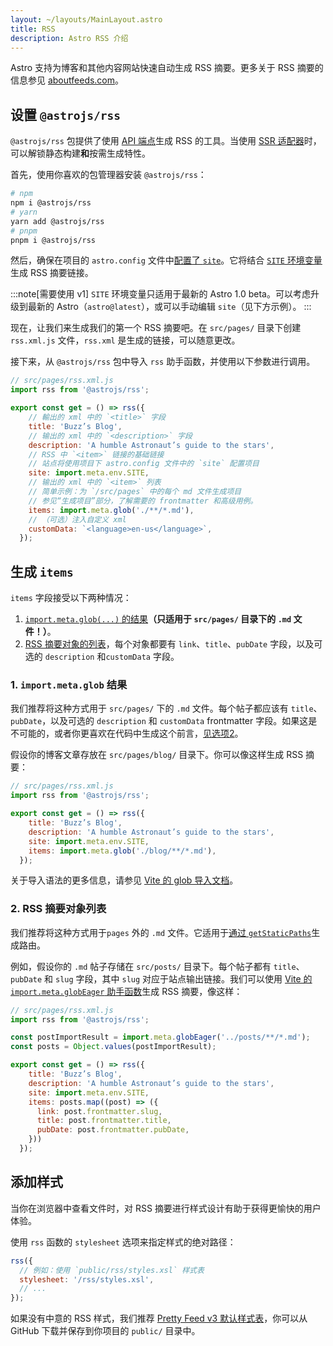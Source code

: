```yaml
---
layout: ~/layouts/MainLayout.astro
title: RSS
description: Astro RSS 介绍
---
```


Astro 支持为博客和其他内容网站快速自动生成 RSS 摘要。更多关于 RSS 摘要的信息参见 [aboutfeeds.com](https://aboutfeeds.com/)。

## 设置 `@astrojs/rss`

`@astrojs/rss` 包提供了使用 [API 端点](/zh-cn/core-concepts/astro-pages/#非-html-页面)生成 RSS 的工具。当使用 [SSR 适配器](/zh-cn/guides/server-side-rendering/#enabling-ssr-in-your-project)时，可以解锁静态构建**和**按需生成特性。

首先，使用你喜欢的包管理器安装 `@astrojs/rss`：

```bash
# npm
npm i @astrojs/rss
# yarn
yarn add @astrojs/rss
# pnpm
pnpm i @astrojs/rss
```

然后，确保在项目的 `astro.config` 文件中[配置了 `site`](/zh-cn/reference/configuration-reference/#site)。它将结合 [`SITE` 环境变量](/zh-cn/guides/environment-variables/#默认环境变量)生成 RSS 摘要链接。

:::note[需要使用 v1]
`SITE` 环境变量只适用于最新的 Astro 1.0 beta。可以考虑升级到最新的 Astro（`astro@latest`），或可以手动编辑 `site`（见下方示例）。
:::

现在，让我们来生成我们的第一个 RSS 摘要吧。在 `src/pages/` 目录下创建 `rss.xml.js` 文件，`rss.xml` 是生成的链接，可以随意更改。

接下来，从 `@astrojs/rss` 包中导入 `rss` 助手函数，并使用以下参数进行调用。

```js
// src/pages/rss.xml.js
import rss from '@astrojs/rss';

export const get = () => rss({
    // 輸出的 xml 中的 `<title>` 字段
    title: 'Buzz’s Blog',
    // 输出的 xml 中的 `<description>` 字段
    description: 'A humble Astronaut’s guide to the stars',
    // RSS 中 `<item>` 链接的基础链接
    // 站点将使用项目下 astro.config 文件中的 `site` 配置项目
    site: import.meta.env.SITE,
    // 输出的 xml 中的 `<item>` 列表
    // 简单示例：为 `/src/pages` 中的每个 md 文件生成项目
    // 参见“生成项目”部分，了解需要的 frontmatter 和高级用例。
    items: import.meta.glob('./**/*.md'),
    // （可选）注入自定义 xml
    customData: `<language>en-us</language>`,
  });
```

## 生成 `items`

`items` 字段接受以下两种情况：
1. [`import.meta.glob(...)` 的结果](#1-importmetaglob-结果)**（只适用于 `src/pages/` 目录下的 `.md` 文件！）**。
2. [RSS 摘要对象的列表](#2-rss-摘要对象列表)，每个对象都要有 `link`、`title`、`pubDate` 字段，以及可选的 `description` 和`customData` 字段。

### 1. `import.meta.glob` 结果

我们推荐将这种方式用于 `src/pages/` 下的 `.md` 文件。每个帖子都应该有 `title`、`pubDate`，以及可选的 `description` 和 `customData` frontmatter 字段。如果这是不可能的，或者你更喜欢在代码中生成这个前言，[见选项2](#2-rss-摘要对象列表)。

假设你的博客文章存放在 `src/pages/blog/` 目录下。你可以像这样生成 RSS 摘要：

```js
// src/pages/rss.xml.js
import rss from '@astrojs/rss';

export const get = () => rss({
    title: 'Buzz’s Blog',
    description: 'A humble Astronaut’s guide to the stars',
    site: import.meta.env.SITE,
    items: import.meta.glob('./blog/**/*.md'),
  });
```

关于导入语法的更多信息，请参见 [Vite 的 glob 导入文档](https://vitejs.dev/guide/features.html#glob-import)。

### 2. RSS 摘要对象列表

我们推荐将这种方式用于`pages` 外的 `.md` 文件。它适用于[通过 `getStaticPaths`](/zh-cn/reference/api-reference/#getstaticpaths)生成路由。

例如，假设你的 `.md` 帖子存储在 `src/posts/` 目录下。每个帖子都有 `title`、`pubDate` 和 `slug` 字段，其中 `slug` 对应于站点输出链接。我们可以使用 [Vite 的 `import.meta.globEager` 助手函数](https://vitejs.dev/guide/features.html#glob-import)生成 RSS 摘要，像这样：

```js
// src/pages/rss.xml.js
import rss from '@astrojs/rss';

const postImportResult = import.meta.globEager('../posts/**/*.md');
const posts = Object.values(postImportResult);

export const get = () => rss({
    title: 'Buzz’s Blog',
    description: 'A humble Astronaut’s guide to the stars',
    site: import.meta.env.SITE,
    items: posts.map((post) => ({
      link: post.frontmatter.slug,
      title: post.frontmatter.title,
      pubDate: post.frontmatter.pubDate,
    }))
  });
```

## 添加样式

当你在浏览器中查看文件时，对 RSS 摘要进行样式设计有助于获得更愉快的用户体验。

使用 `rss` 函数的 `stylesheet` 选项来指定样式的绝对路径：

```js
rss({
  // 例如：使用 `public/rss/styles.xsl` 样式表
  stylesheet: '/rss/styles.xsl',
  // ...
});
```

如果没有中意的 RSS 样式，我们推荐 [Pretty Feed v3 默认样式表](https://github.com/genmon/aboutfeeds/blob/main/tools/pretty-feed-v3.xsl)，你可以从 GitHub 下载并保存到你项目的 `public/` 目录中。
